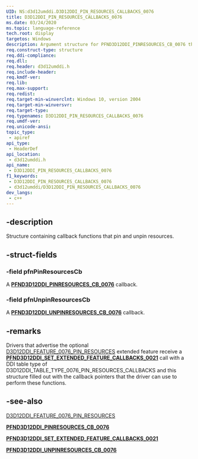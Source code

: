 ```yaml
---
UID: NS:d3d12umddi.D3D12DDI_PIN_RESOURCES_CALLBACKS_0076
title: D3D12DDI_PIN_RESOURCES_CALLBACKS_0076
ms.date: 03/24/2020
ms.topic: language-reference
tech.root: display
targetos: Windows
description: Argument structure for PFND3D12DDI_PINRESOURCES_CB_0076 that provides the list of resources to pin.
req.construct-type: structure
req.ddi-compliance: 
req.dll: 
req.header: d3d12umddi.h
req.include-header: 
req.kmdf-ver: 
req.lib: 
req.max-support: 
req.redist: 
req.target-min-winverclnt: Windows 10, version 2004
req.target-min-winversvr: 
req.target-type: 
req.typenames: D3D12DDI_PIN_RESOURCES_CALLBACKS_0076
req.umdf-ver: 
req.unicode-ansi: 
topic_type:
 - apiref
api_type:
 - HeaderDef
api_location:
 - d3d12umddi.h
api_name:
 - D3D12DDI_PIN_RESOURCES_CALLBACKS_0076
f1_keywords:
 - D3D12DDI_PIN_RESOURCES_CALLBACKS_0076
 - d3d12umddi/D3D12DDI_PIN_RESOURCES_CALLBACKS_0076
dev_langs:
 - c++
---
```


## -description

Structure containing callback functions that pin and unpin resources.

## -struct-fields

### -field pfnPinResourcesCb

A [**PFND3D12DDI_PINRESOURCES_CB_0076**](nc-d3d12umddi-pfnd3d12ddi_pinresources_cb_0076.md) callback.

### -field pfnUnpinResourcesCb

A [**PFND3D12DDI_UNPINRESOURCES_CB_0076**](nc-d3d12umddi-pfnd3d12ddi_unpinresources_cb_0076.md) callback.

## -remarks

Drivers that advertise the optional [D3D12DDI_FEATURE_0076_PIN_RESOURCES](ne-d3d12umddi-d3d12ddi_feature_0020.md) extended feature receive a [**PFND3D12DDI_SET_EXTENDED_FEATURE_CALLBACKS_0021**](nc-d3d12umddi-pfnd3d12ddi_set_extended_feature_callbacks_0021.md) call with a DDI table type of D3D12DDI_TABLE_TYPE_0076_PIN_RESOURCES_CALLBACKS and this structure filled out with the callback pointers that the driver can use to perform these functions.

## -see-also

[D3D12DDI_FEATURE_0076_PIN_RESOURCES](ne-d3d12umddi-d3d12ddi_feature_0020.md)

[**PFND3D12DDI_PINRESOURCES_CB_0076**](nc-d3d12umddi-pfnd3d12ddi_pinresources_cb_0076.md)

[**PFND3D12DDI_SET_EXTENDED_FEATURE_CALLBACKS_0021**](nc-d3d12umddi-pfnd3d12ddi_set_extended_feature_callbacks_0021.md)

[**PFND3D12DDI_UNPINRESOURCES_CB_0076**](nc-d3d12umddi-pfnd3d12ddi_unpinresources_cb_0076.md)


